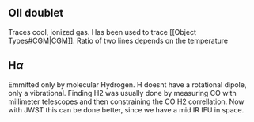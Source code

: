 ## OII doublet
Traces cool, ionized gas. Has been used to trace [[Object Types#CGM|CGM]]. Ratio of two lines depends on the temperature


## H$\alpha$
Emmitted only by molecular Hydrogen. H doesnt have a rotational dipole, only a vibrational. Finding H2 was usually done by measuring CO with millimeter telescopes and then constraining the CO H2 correllation. Now with JWST this can be done better, since we have a mid IR IFU in space. 